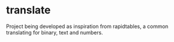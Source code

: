 # translate
Project being developed as inspiration from rapidtables, a common translating for binary, text and numbers.

